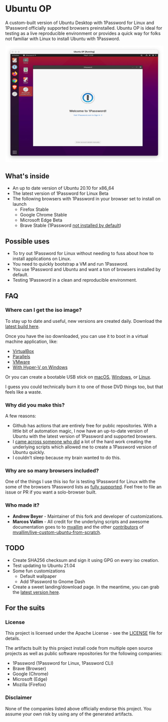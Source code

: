# Ubuntu OP

A custom-built version of Ubuntu Desktop with 1Password for Linux and 1Password officially supported browsers preinstalled. Ubuntu OP is ideal for testing as a live reproducible environment or provides a quick way for folks not familiar with Linux to install Ubuntu with 1Password.

<p align="center">
   <img src="images/ubuntu-op.png">
</p>

## What's inside

- An up to date version of Ubuntu 20.10 for x86_64
- The latest version of 1Password for Linux Beta
- The following browsers with 1Password in your browser set to install on launch
  - Firefox Stable
  - Google Chrome Stable
  - Microsoft Edge Beta
  - Brave Stable (1Password [not installed by default](https://github.com/beyera/ubuntu-op/issues/1))

## Possible uses

- To try out 1Password for Linux without needing to fuss about how to install applications on Linux.
- You need to quickly bootstrap a VM and run 1Password.
- You use 1Password and Ubuntu and want a ton of browsers installed by default.
- Testing 1Password in a clean and reproducible environment.

## FAQ

### Where can I get the iso image?

To stay up to date and useful, new versions are created daily. Download the [latest build here](https://1pw.dev/download/ubuntu-op-amd64-latest.iso).

Once you have the iso downloaded, you can use it to boot in a virtual machine application, like:

- [VirtualBox](https://www.virtualbox.org/)
- [Parallels](https://www.parallels.com)
- [VMware](https://www.vmware.com/products/workstation-pro.html)
- [With Hyper-V on Windows](https://docs.microsoft.com/en-us/virtualization/hyper-v-on-windows/quick-start/quick-create-virtual-machine)

Or you can create a bootable USB stick on [macOS](https://ubuntu.com/tutorials/create-a-usb-stick-on-macos#1-overview), [Windows](https://ubuntu.com/tutorials/create-a-usb-stick-on-windows#1-overview), or [Linux](https://ubuntu.com/tutorials/create-a-usb-stick-on-ubuntu#1-overview).

I guess you could technically burn it to one of those DVD things too, but that feels like a waste.

### Why did you make this?

A few reasons:

- Github has actions that are entirely free for public repositories. With a little bit of automation magic, I now have an up-to-date version of Ubuntu with the latest version of 1Password and supported browsers.
- I [came across someone who did](https://github.com/mvallim/live-custom-ubuntu-from-scratch) a lot of the hard work creating the underlying scripts which allowed me to create a 1Password version of Ubuntu quickly.
- I couldn't sleep because my brain wanted to do this.

### Why are so many browsers included?

One of the things I use this iso for is testing 1Password for Linux with the some of the browsers 1Password lists as [fully supported](https://support.1password.com/getting-started-browser/). Feel free to file an issue or PR if you want a solo-browser built.

### Who made it?

- **Andrew Beyer** - Maintainer of this fork and developer of customizations.
- **Marcos Vallim** - All credit for the underlying scripts and awesome documentation goes to to [mvallim](https://github.com/mvallim) and the other [contributors](https://github.com/mvallim/live-custom-ubuntu-from-scratch/blob/master/CONTRIBUTORS.txt) of [mvallim/live-custom-ubuntu-from-scratch](https://github.com/mvallim/live-custom-ubuntu-from-scratch).

## TODO

- Create SHA256 checksum and sign it using GPG on every iso creation.
- Test updating to Ubuntu 21.04
- Some fun customizations
  - Default wallpaper
  - Add 1Password to Gnome Dash
- Create a sweet landing/download page. In the meantime, you can grab the [latest version here](https://1pw.dev/download/ubuntu-op-amd64-latest.iso).

## For the suits

### License

This project is licensed under the Apache License - see the [LICENSE](LICENSE) file for details.

The artifacts built by this project install code from multiple open source projects as well as public software repositories for the following companies:

- 1Password (1Password for Linux, 1Password CLI)
- Brave (Browser)
- Google (Chrome)
- Microsoft (Edge)
- Mozilla (Firefox)

### Disclaimer

None of the companies listed above officially endorse this project. You assume your own risk by using any of the generated artifacts.
